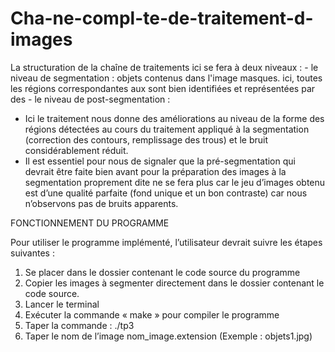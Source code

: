 # Cha-ne-compl-te-de-traitement-d-images
La structuration de la chaîne de traitements ici se fera à deux niveaux : - le niveau de segmentation : objets contenus dans l'image masques. ici, toutes les régions correspondantes aux sont bien identifiées et représentées par des - le niveau de post-segmentation : 
- Ici le traitement nous donne des améliorations au niveau de la forme des régions détectées au cours du traitement appliqué à la segmentation (correction des contours, remplissage des trous) et le bruit considérablement réduit. 
- Il est essentiel pour nous de signaler que la pré-segmentation qui devrait être faite bien avant pour la préparation des images à la segmentation proprement dite ne se fera plus car le jeu d’images obtenu est d’une qualité parfaite (fond unique et un bon contraste) car nous n’observons pas de bruits apparents.

FONCTIONNEMENT DU PROGRAMME

Pour utiliser le programme implémenté, l’utilisateur devrait suivre les étapes suivantes :

1) Se placer dans le dossier contenant le code source du programme
2) Copier les images à segmenter directement dans le dossier contenant le code source.
3) Lancer le terminal
4) Exécuter la commande « make » pour compiler le programme
5) Taper la commande : ./tp3
6) Taper le nom de l’image nom_image.extension (Exemple : objets1.jpg)
